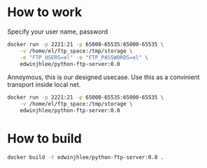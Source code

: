 # How to work

Specify your user name, password

```bash
docker run -p 2221:21 -p 65000-65535:65000-65535 \
    -v /home/el/ftp_space:/tmp/storage \
    -e "FTP_USERS=el" -e "FTP_PASSWORDS=el" \
    edwinjhlee/python-ftp-server:0.0
```

Annoymous, this is our designed usecase. Use this as a convinient transport inside local net.

```bash
docker run -p 2221:21 -p 65000-65535:65000-65535 \
    -v /home/el/ftp_space:/tmp/storage \
    edwinjhlee/python-ftp-server:0.0
```

# How to build

```bash
docker build -t edwinjhlee/python-ftp-server:0.0 .
```
